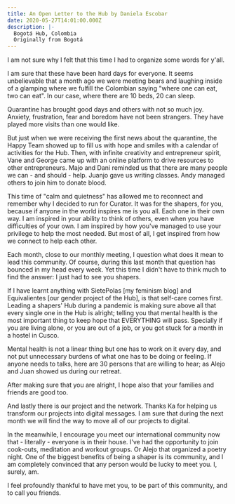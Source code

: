 ```yaml
---
title: An Open Letter to the Hub by Daniela Escobar
date: 2020-05-27T14:01:00.000Z
description: |-
  Bogotá Hub, Colombia
  Originally from Bogotá
---
```

I am not sure why I felt that this time I had to organize some words for y'all.

I am sure that these have been hard days for everyone. It seems unbelievable that a month ago we were meeting bears and laughing inside of a glamping where we fulfill the Colombian saying "where one can eat, two can eat". In our case, where there are 10 beds, 20 can sleep.

Quarantine has brought good days and others with not so much joy. Anxiety, frustration, fear and boredom have not been strangers. They have played more visits than one would like.

But just when we were receiving the first news about the quarantine, the Happy Team showed up to fill us with hope and smiles with a calendar of activities for the Hub. Then, with infinite creativity and entrepreneur spirit, Vane and George came up with an online platform to drive resources to other entrepreneurs. Majo and Dani reminded us that there are many people we can - and should - help. Juanjo gave us writing classes. Andy managed others to join him to donate blood.

This time of "calm and quietness" has allowed me to reconnect and remember why I decided to run for Curator. It was for the shapers, for you, because if anyone in the world inspires me is you all. Each one in their own way. I am inspired in your ability to think of others, even when you have difficulties of your own. I am inspired by how you've managed to use your privilege to help the most needed. But most of all, I get inspired from how we connect to help each other.

Each month, close to our monthly meeting, I question what does it mean to lead this community. Of course, during this last month that question has bounced in my head every week. Yet this time I didn't have to think much to find the answer: I just had to see you shapers.

If I have learnt anything with SietePolas \[my feminism blog] and Equivalientes \[our gender project of the Hub], is that self-care comes first. Leading a shapers' Hub during a pandemic is making sure above all that every single one in the Hub is alright; telling you that mental health is the most important thing to keep hope that EVERYTHING will pass. Specially if you are living alone, or you are out of a job, or you got stuck for a month in a hostel in Cusco.

Mental health is not a linear thing but one has to work on it every day, and not put unnecessary burdens of what one has to be doing or feeling. If anyone needs to talks, here are 30 persons that are willing to hear; as Alejo and Juan showed us during our retreat.

After making sure that you are alright, I hope also that your families and friends are good too.

And lastly there is our project and the network. Thanks Ka for helping us transform our projects into digital messages. I am sure that during the next month we will find the way to move all of our projects to digital.

In the meanwhile, I encourage you meet our international community now that - literally - everyone is in their house. I've had the opportunity to join cook-outs, meditation and workout groups. Or Alejo that organized a poetry night. One of the biggest benefits of being a shaper is its community, and I am completely convinced that any person would be lucky to meet you. I, surely, am.

I feel profoundly thankful to have met you, to be part of this community, and to call you friends.
